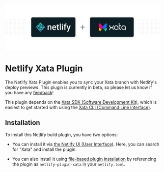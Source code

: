 ![Netlify Xata Plugin](./netlify-xata-plugin.png)

# Netlify Xata Plugin

The Netlify Xata Plugin enables you to sync your Xata branch with Netlify's deploy previews. This plugin is currently in beta, so please let us know if you have any [feedback](mailto:support@xata.io)!

This plugin depends on the [Xata SDK (Software Development Kit)](https://xata.io/docs/typescript-client/configuration), which is easiest to get started with using the [Xata CLI (Command Line Interface)](https://xata.io/docs/cli/installation).

## Installation

To install this Netlify build plugin, you have two options:

- You can install it via [the Netlify UI (User Interface)](https://docs.netlify.com/configure-builds/build-plugins/#ui-installation). Here, you can search for "Xata" and install the plugin.

- You can also install it using [file-based plugin installation](https://docs.netlify.com/configure-builds/build-plugins/#file-based-installation) by referencing the plugin as `netlify-plugin-xata` in your `netlify.toml`.
